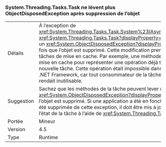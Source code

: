 ### <a name="systemthreadingtaskstask-no-longer-throw-objectdisposedexception-after-object-is-disposed"></a>System.Threading.Tasks.Task ne lèvent plus ObjectDisposedException après suppression de l’objet

|   |   |
|---|---|
|Détails|À l’exception de <xref:System.Threading.Tasks.Task.System%23IAsyncResult%23AsyncWaitHandle>, <xref:System.Threading.Tasks.Task?displayProperty=name> méthodes ne lèvent plus un <xref:System.ObjectDisposedException?displayProperty=name> exception une fois que l’objet est supprimé. Cette modification prend en charge l’utilisation des tâches de mise en cache. Par exemple, une méthode peut retourner une tâche mise en cache pour représenter une opération déjà terminée au lieu d'allouer une nouvelle tâche. Cette opération était impossible dans les versions précédentes du .NET Framework, car tout consommateur de la tâche pouvait la supprimer, ce qui la rendait inutilisable.|
|Suggestion|Sachez que les méthodes de la tâche peuvent lever n’est plus <xref:System.ObjectDisposedException?displayProperty=name> dans les cas où l’objet est supprimé. Si une application a été en fonction de savoir qu’une tâche a été supprimée de cette exception, il doit être mis à jour pour vérifier explicitement l’état de la tâche à l’aide de <xref:System.Threading.Tasks.Task.Status>.|
|Portée|Mineur|
|Version|4.5|
|Type|Runtime|

